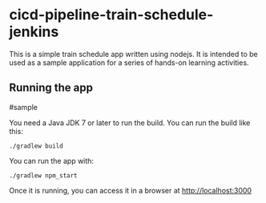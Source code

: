 # cicd-pipeline-train-schedule-jenkins

This is a simple train schedule app written using nodejs. It is intended to be used as a sample application for a series of hands-on learning activities.

## Running the app
#sample

You need a Java JDK 7 or later to run the build. You can run the build like this:

    ./gradlew build

You can run the app with:

    ./gradlew npm_start

Once it is running, you can access it in a browser at [http://localhost:3000](http://localhost:3000)
